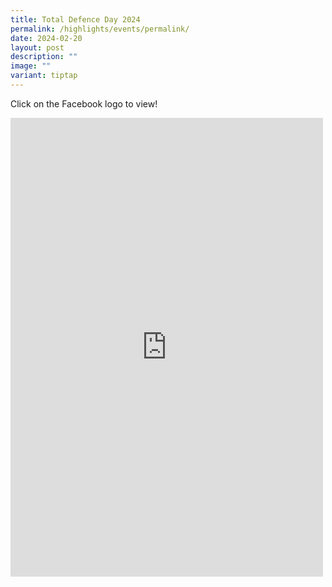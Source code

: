 ```yaml
---
title: Total Defence Day 2024
permalink: /highlights/events/permalink/
date: 2024-02-20
layout: post
description: ""
image: ""
variant: tiptap
---
```

<p>Click on the Facebook logo to view!</p>
<div class="iframe-wrapper">
<iframe style="border:none;overflow:hidden" height="734" width="500" allowfullscreen="true" frameborder="0" src="https://www.facebook.com/plugins/post.php?href=https%3A%2F%2Fwww.facebook.com%2Fpermalink.php%3Fstory_fbid%3Dpfbid04N2jEzG7rvutdfYw19adGWw4sjXdGYnzfgirxpWf9tHHE6QmSMaWWqL7xpjRYcRel%26id%3D100063909198835&amp;show_text=true&amp;width=500"></iframe>
</div>
<p></p>
